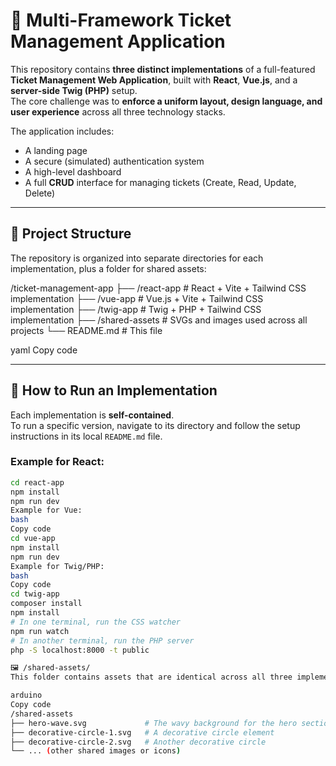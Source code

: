 # 🧩 Multi-Framework Ticket Management Application

This repository contains **three distinct implementations** of a full-featured **Ticket Management Web Application**, built with **React**, **Vue.js**, and a **server-side Twig (PHP)** setup.  
The core challenge was to **enforce a uniform layout, design language, and user experience** across all three technology stacks.

The application includes:

- A landing page
- A secure (simulated) authentication system
- A high-level dashboard
- A full **CRUD** interface for managing tickets (Create, Read, Update, Delete)

---

## 📁 Project Structure

The repository is organized into separate directories for each implementation, plus a folder for shared assets:

/ticket-management-app
├── /react-app # React + Vite + Tailwind CSS implementation
├── /vue-app # Vue.js + Vite + Tailwind CSS implementation
├── /twig-app # Twig + PHP + Tailwind CSS implementation
├── /shared-assets # SVGs and images used across all projects
└── README.md # This file

yaml
Copy code

---

## 🚀 How to Run an Implementation

Each implementation is **self-contained**.  
To run a specific version, navigate to its directory and follow the setup instructions in its local `README.md` file.

### Example for React:

```bash
cd react-app
npm install
npm run dev
Example for Vue:
bash
Copy code
cd vue-app
npm install
npm run dev
Example for Twig/PHP:
bash
Copy code
cd twig-app
composer install
npm install
# In one terminal, run the CSS watcher
npm run watch
# In another terminal, run the PHP server
php -S localhost:8000 -t public

🖼️ /shared-assets/
This folder contains assets that are identical across all three implementations to maintain visual consistency.

arduino
Copy code
/shared-assets
├── hero-wave.svg             # The wavy background for the hero section
├── decorative-circle-1.svg   # A decorative circle element
├── decorative-circle-2.svg   # Another decorative circle
└── ... (other shared images or icons)
```
